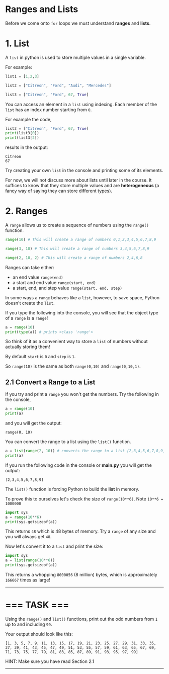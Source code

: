 # Ranges and Lists  

Before we come onto ``for`` loops we must understand **ranges** and **lists**. 

# 1. List

A ``list`` in python is used to store multiple values in a single variable.

For example:

```python
list1 = [1,2,3]
```

```python
list2 = ["Citreon", "Ford", "Audi", "Mercedes"]
```

```python
list3 = ["Citreon", "Ford", 67, True]
```

You can access an element in a ``list`` using indexing. Each member of the ``list`` has an index number starting from ``0``.

For example the code,
```python
list3 = ["Citreon", "Ford", 67, True]
print(list3[0])
print(list3[2])
```
results in the output:
```
Citreon
67
```

Try creating your own ``list`` in the console and printing some of its elements.

For now, we will not discuss more about lists until later in the course. It suffices to know that they store multiple values and are **heterogeneous** (a fancy way of saying they can store different types). 

# 2. Ranges

A ``range`` allows us to create a sequence of numbers using the ``range()`` function.

```python
range(10) # This will create a range of numbers 0,1,2,3,4,5,6,7,8,9
```

```python
range(3, 10) # This will create a range of numbers 3,4,5,6,7,8,9
```

```python
range(2, 10, 2) # This will create a range of numbers 2,4,6,8
```

Ranges can take either:

* an end value ``range(end)``
* a start and end value ``range(start, end)``
* a start, end, and step value ``range(start, end, step)``

In some ways a ``range`` behaves like a ``list``, however, to save space, Python doesn't create the ``list``.

If you type the following into the console, you will see that the object type of a ``range`` is a ``range``!

```python
a = range(10)
print(type(a)) # prints <class 'range'>
```

So think of it as a convenient way to store a ``list`` of numbers without actually storing them!

By default ``start`` is ``0`` and ``step`` is ``1``.

So ``range(10)`` is the same as both ``range(0,10)`` and ``range(0,10,1)``.

## 2.1 Convert a Range to a List

If you try and print a ``range`` you won't get the numbers. Try the following in the console,

```python
a = range(10)
print(a)
```
and you will get the output:
```
range(0, 10)
```

You can convert the range to a list using the ``list()`` function. 

```python
a = list(range(2, 10)) # converts the range to a list [2,3,4,5,6,7,8,9]
print(a)
```
If you run the following code in the console or **main.py** you will get the output:

```
[2,3,4,5,6,7,8,9]
```

The ``list()`` function is forcing Python to build the **list** in memory.

To prove this to ourselves let's check the size of ``range(10**6)``. Note ``10**6 = 1000000``

```python
import sys
a = range(10**6)
print(sys.getsizeof(a))
```

This returns ``48`` which is 48 bytes of memory. Try a ``range`` of any size and you will always get ``48``.

Now let's convert it to a ``list`` and print the size:

```python
import sys
a = list(range(10**6))
print(sys.getsizeof(a))
```

This returns a whopping ``8000056`` (8 million) bytes, which is approximately ``166667`` times as large!

***
# === TASK ===

Using the ``range()`` and ``list()`` functions, print out the odd numbers from ``1`` up to and including ``99``.

Your output should look like this:

<!-- [1, 3, 5, 7, 9, 11, 13, 15, 17, 19, 21, 23, 25, 27, 29, 31, 33, 35, 37, 39, 41,
> 43, 45, 47, 49, 51, 53, 55, 57, 59, 61, 63, 65, 67, 69, 71, 73, 75, 77, 79, 81, 
> 83, 85, 87, 89, 91, 93, 95, 97, 99]-->
```
[1, 3, 5, 7, 9, 11, 13, 15, 17, 19, 21, 23, 25, 27, 29, 31, 33, 35, 37, 39, 41, 43, 45, 47, 49, 51, 53, 55, 57, 59, 61, 63, 65, 67, 69, 71, 73, 75, 77, 79, 81, 83, 85, 87, 89, 91, 93, 95, 97, 99]
```

HINT: Make sure you have read Section 2.1
***